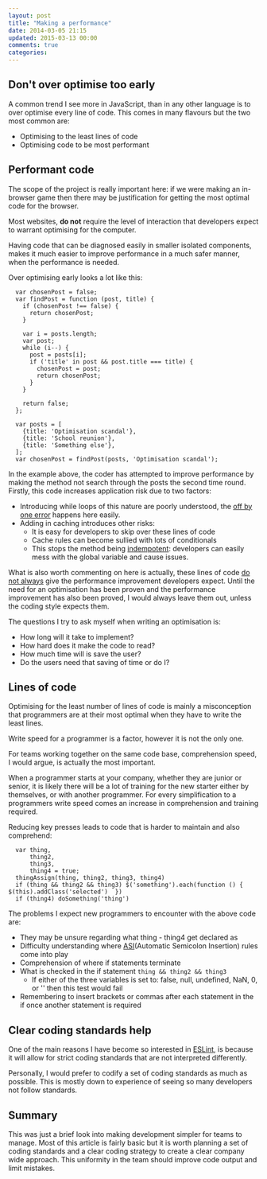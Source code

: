 ```yaml
---
layout: post
title: "Making a performance"
date: 2014-03-05 21:15
updated: 2015-03-13 00:00
comments: true
categories: 
---
```


## Don't over optimise too early
 
A common trend I see more in JavaScript, than in any other language is to over optimise every line of code.
This comes in many flavours but the two most common are:

-    Optimising to the least lines of code
-    Optimising code to be most performant
 
<!-- more -->

## Performant code

The scope of the project is really important here: if we were making an in-browser game then there may be justification for getting the most optimal code for the browser.
 
Most websites, **do not** require the level of interaction that developers expect to warrant optimising for the computer.
 
Having code that can be diagnosed easily in smaller isolated components, makes it much easier to improve performance in a much safer manner, when the performance is needed.

Over optimising early looks a lot like this:
 
```
  var chosenPost = false;
  var findPost = function (post, title) {
    if (chosenPost !== false) {
      return chosenPost;
    }
 
    var i = posts.length;
    var post;
    while (i--) {
      post = posts[i];
      if ('title' in post && post.title === title) {
        chosenPost = post;
        return chosenPost;
      }
    }
 
    return false;
  };
 
  var posts = [
    {title: 'Optimisation scandal'},
    {title: 'School reunion'},
    {title: 'Something else'},
  ];
  var chosenPost = findPost(posts, 'Optimisation scandal');
```

In the example above, the coder has attempted to improve performance by making the method not search through the posts the second time round.
Firstly, this code increases application risk due to two factors:

-    Introducing while loops of this nature are poorly understood, the [off by one error](http://en.wikipedia.org/wiki/Off-by-one_error) happens here easily.
-    Adding in caching introduces other risks:
     -    It is easy for developers to skip over these lines of code
     -    Cache rules can become sullied with lots of conditionals
     -    This stops the method being [indempotent](http://en.wikipedia.org/wiki/Idempotence): developers can easily mess with the global variable and cause issues.

What is also worth commenting on here is actually, these lines of code [do not always](http://jsperf.com/loops/145) give the performance improvement developers expect.
Until the need for an optimisation has been proven and the performance improvement has also been proved, I would always leave them out, unless the coding style expects them.

The questions I try to ask myself when writing an optimisation is:

-    How long will it take to implement?
-    How hard does it make the code to read?
-    How much time will is save the user?
-    Do the users need that saving of time or do I?

## Lines of code
 
Optimising for the least number of lines of code is mainly a misconception that programmers are at their most optimal when they have to write the least lines.

Write speed for a programmer is a factor, however it is not the only one.

For teams working together on the same code base, comprehension speed, I would argue, is actually the most important. 

When a programmer starts at your company, whether they are junior or senior, it is likely there will be a lot of training for the new starter either by themselves, or with another programmer.
For every simplification to a programmers write speed comes an increase in comprehension and training required.

Reducing key presses leads to code that is harder to maintain and also comprehend:
 
```
  var thing,
      thing2,
      thing3,
      thing4 = true;
  thingAssign(thing, thing2, thing3, thing4)
  if (thing && thing2 && thing3) $('something').each(function () { $(this).addClass('selected')  })
  if (thing4) doSomething('thing')
```
 
The problems I expect new programmers to encounter with the above code are:

-    They may be unsure regarding what thing - thing4 get declared as
-    Difficulty understanding where [ASI](http://ecma262-5.com/ELS5_Section_7.htm#Section_7.9.1)(Automatic Semicolon Insertion) rules come into play
-    Comprehension of where if statements terminate
-    What is checked in the if statement `thing && thing2 && thing3`
     -    If either of the three variables is set to: false, null, undefined, NaN, 0, or '' then this test would fail
-    Remembering to insert brackets or commas after each statement in the if once another statement is required


## Clear coding standards help

One of the main reasons I have become so interested in [ESLint](http://eslint.org/), is because it will allow for strict coding standards that are not interpreted differently.

Personally, I would prefer to codify a set of coding standards as much as possible. This is mostly down to experience of seeing so many developers not follow standards.

## Summary

This was just a brief look into making development simpler for teams to manage. Most of this article is fairly basic but it is worth planning a set of coding standards and a clear coding strategy to create a clear company wide approach. This uniformity in the team should improve code output and limit mistakes.
